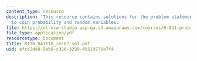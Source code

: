 ```yaml
---
content_type: resource
description: 'This resource contains solutions for the problem statements related
  to coin probability and random variables. '
file: https://ol-ocw-studio-app-qa.s3.amazonaws.com/courses/6-041-probabilistic-systems-analysis-and-applied-probability-fall-2010/afcd2de89ab8c326329949519779e7f4_MIT6_041F10_rec07_sol.pdf
file_type: application/pdf
resourcetype: Document
title: MIT6_041F10_rec07_sol.pdf
uid: afcd2de8-9ab8-c326-3299-49519779e7f4
---
```

